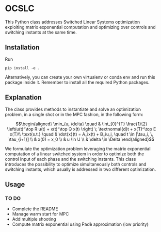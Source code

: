 # OCSLC
This Python class addresses Switched Linear Systems optimization exploiting matrix exponential computation and optimizing over controls and switching instants at the same time.

## Installation

Run
```shell
pip install -e .
```
Alternatively, you can create your own virtualenv or conda env and run this package inside it. Remember to install all the required Python packages.

## Explanation
The class provides methods to instantiate and solve an optimization problem, in a single shot or in the MPC fashion, in the following form:

```math
\begin{aligned}
\min_{u, \delta} \quad & \int_{0}^{T} \frac{1}{2} \left(u(t)^\top R u(t) + x(t)^\top Q x(t) \right) \; \textnormal{d}t + x(T)^\top E x(T)\\
\text{s.t.} \quad  & \dot{x}(t) = A_ix(t) + B_iu_i, \quad t \in [\tau_i, \, \tau_{i+1}] \\
& x(0) = x_0 \\
& u \in U \\
& \delta \in \Delta
\end{aligned}
```

We formulate the optimization problem leveraging the matrix exponential computation of a linear switched system in order to optimize both the control input of each phase and the switching instants.
This class introduces the possibility to optimize simultaneously both controls and switching instants, which usually is addressed in two different optimization.

## Usage


### TO DO
- Complete the README
- Manage warm start for MPC
- Add multiple shooting
- Compute matrix exponential using Padè approximation (low priority)